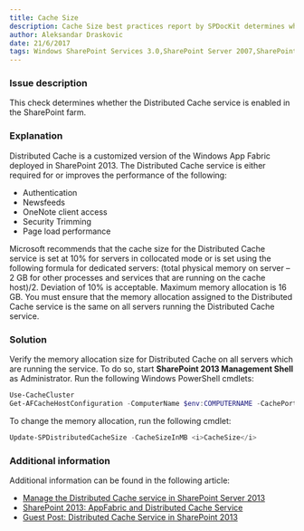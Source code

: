 ```yaml
---
title: Cache Size
description: Cache Size best practices report by SPDocKit determines whether the Distributed Cache size is configured properly on all servers.
author: Aleksandar Draskovic 
date: 21/6/2017
tags: Windows SharePoint Services 3.0,SharePoint Server 2007,SharePoint Foundation 2010,SharePoint Server 2010,SharePoint Foundation 2013,SharePoint Server 2013,SharePoint Server 2016
---
```

### Issue description
This check determines whether the Distributed Cache service is enabled in the SharePoint farm.
### Explanation
Distributed Cache is a customized version of the Windows App Fabric deployed in SharePoint 2013. The Distributed Cache service is either required for or improves the performance of the following:

* Authentication
* Newsfeeds
* OneNote client access
* Security Trimming
* Page load performance

Microsoft recommends that the cache size for the Distributed Cache service is set at 10% for servers in collocated mode or is set using the following formula for dedicated servers: (total physical memory on server – 2 GB for other processes and services that are running on the cache host)/2. Deviation of 10% is acceptable. Maximum memory allocation is 16 GB.  You must ensure that the memory allocation assigned to the Distributed Cache service is the same on all servers running the Distributed Cache service.
### Solution
Verify the memory allocation size for Distributed Cache on all servers which are running the service. To do so, start **SharePoint 2013 Management Shell** as Administrator. Run the following Windows PowerShell cmdlets:
```powershell
Use-CacheCluster 
Get-AFCacheHostConfiguration -ComputerName $env:COMPUTERNAME -CachePort "22233"
```
To change the memory allocation, run the following cmdlet:
```powershell
Update-SPDistributedCacheSize -CacheSizeInMB <i>CacheSize</i>
```
### Additional information 
Additional information can be found in the following article:
* [Manage the Distributed Cache service in SharePoint Server 2013](https://technet.microsoft.com/en-us/library/jj219613.aspx)
* [SharePoint 2013: AppFabric and Distributed Cache Service](https://social.technet.microsoft.com/wiki/contents/articles/20348.sharepoint-2013-appfabric-and-distributed-cache-service.aspx)
* [Guest Post: Distributed Cache Service in SharePoint 2013](https://blogs.technet.microsoft.com/uktechnet/2013/05/07/guest-post-distributed-cache-service-in-sharepoint-2013/)
